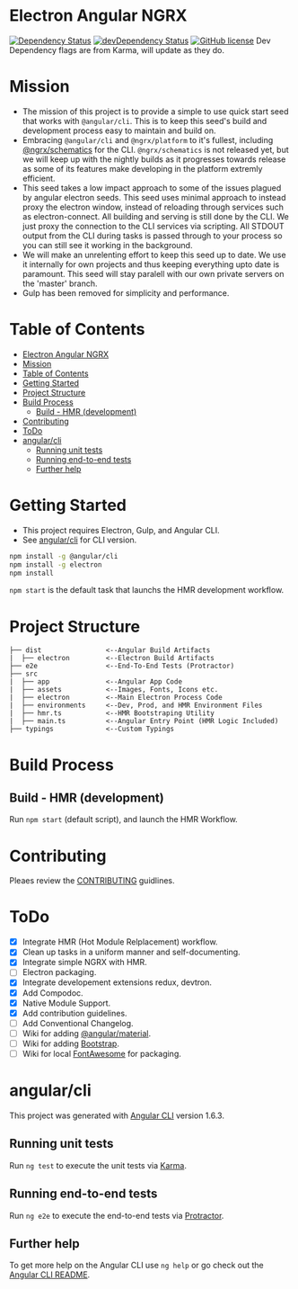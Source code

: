# Electron Angular NGRX
[![Dependency Status](https://david-dm.org/kaffiend/electron-angular-ngrx.svg)](https://david-dm.org/kaffiend/electron-angular-ngrx)
[![devDependency Status](https://david-dm.org/kaffiend/electron-angular-ngrx/dev-status.svg)](https://david-dm.org/kaffiend/electron-angular-ngrx#info=devDependencies)
[![GitHub license](https://img.shields.io/github/license/Kaffiend/electron-angular-ngrx.svg)](https://github.com/Kaffiend/electron-angular-ngrx/blob/master/LICENSE)
Dev Dependency flags are from Karma, will update as they do.
# Mission
- The mission of this project is to provide a simple to use quick start seed that works with `@angular/cli`. This is to keep this seed's build and development process easy to maintain and build on.
- Embracing `@angular/cli` and `@ngrx/platform` to it's fullest, including [@ngrx/schematics](https://github.com/ngrx/platform/issues/674) for the CLI. `@ngrx/schematics` is not released yet, but we will keep up with the nightly builds as it progresses towards release as some of its features make developing in the platform extremly efficient.
-  This seed takes a low impact approach to some of the issues plagued by angular electron seeds. This seed uses minimal approach to instead proxy the electron window, instead of reloading through services such as electron-connect.
All building and serving is still done by the CLI. We just proxy the connection to the CLI services via scripting. All STDOUT output from the CLI during tasks is passed through to your process so you can still see it working in the background.
- We will make an unrelenting effort to keep this seed up to date. We use it internally for own projects and thus keeping everything upto date is paramount. This seed will stay paralell with our own private servers on the 'master' branch.
- Gulp has been removed for simplicity and performance.

# Table of Contents
- [Electron Angular NGRX](#electron-angular-ngrx)
- [Mission](#mission)
- [Table of Contents](#table-of-contents)
- [Getting Started](#getting-started)
- [Project Structure](#project-structure)
- [Build Process](#build-process)
  - [Build - HMR (development)](#build---hmr-development)
- [Contributing](#contributing)
- [ToDo](#todo)
- [angular/cli](#angularcli)
  - [Running unit tests](#running-unit-tests)
  - [Running end-to-end tests](#running-end-to-end-tests)
  - [Further help](#further-help)

# Getting Started
  - This project requires Electron, Gulp, and Angular CLI.
  - See [angular/cli](#angularcli) for CLI version. 

```bash
npm install -g @angular/cli
npm install -g electron
npm install
```
`npm start` is the default task that launchs the HMR development workflow.

# Project Structure
```
├── dist                <--Angular Build Artifacts
|  ├── electron         <--Electron Build Artifacts
├── e2e                 <--End-To-End Tests (Protractor)
├── src
|  ├── app              <--Angular App Code
|  ├── assets           <--Images, Fonts, Icons etc.
|  ├── electron         <--Main Electron Process Code
|  ├── environments     <--Dev, Prod, and HMR Environment Files
|  ├── hmr.ts           <--HMR Bootstraping Utility
|  ├── main.ts          <--Angular Entry Point (HMR Logic Included)
├── typings             <--Custom Typings
```

# Build Process


## Build - HMR (development)
Run `npm start` (default script), and launch the HMR Workflow.


# Contributing
Pleaes review the [CONTRIBUTING](https://github.com/Kaffiend/electron-angular-ngrx/blob/master/CONTRIBUTING.md) guidlines.

# ToDo
- [x] Integrate HMR (Hot Module Relplacement) workflow.
- [x] Clean up tasks in a uniform manner and self-documenting.
- [x] Integrate simple NGRX with HMR.
- [ ] Electron packaging.
- [x] Integrate developement extensions redux, devtron.
- [x] Add Compodoc.
- [x] Native Module Support.
- [x] Add contribution guidelines.
- [ ] Add Conventional Changelog.
- [ ] Wiki for adding [@angular/material](https://github.com/angular/material).
- [ ] Wiki for adding [Bootstrap](https://github.com/twbs/bootstrap).
- [ ] Wiki for local [FontAwesome](https://github.com/FortAwesome/Font-Awesome) for packaging.

# angular/cli 
This project was generated with [Angular CLI](https://github.com/angular/angular-cli) version 1.6.3.


## Running unit tests

Run `ng test` to execute the unit tests via [Karma](https://karma-runner.github.io).

## Running end-to-end tests

Run `ng e2e` to execute the end-to-end tests via [Protractor](http://www.protractortest.org/).

## Further help

To get more help on the Angular CLI use `ng help` or go check out the [Angular CLI README](https://github.com/angular/angular-cli/blob/master/README.md).
